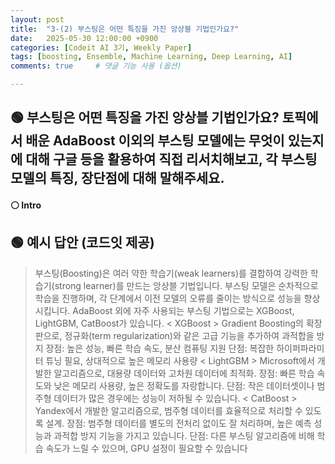 ```yaml
---
layout: post
title:  "3-(2) 부스팅은 어떤 특징을 가진 앙상블 기법인가요?"
date:   2025-05-30 12:00:00 +0900
categories: [Codeit AI 3기, Weekly Paper]
tags: [boosting, Ensemble, Machine Learning, Deep Learning, AI]
comments: true     # 댓글 기능 사용 (옵션)

---
```


## 🟢 부스팅은 어떤 특징을 가진 앙상블 기법인가요? 토픽에서 배운 AdaBoost 이외의 부스팅 모델에는 무엇이 있는지에 대해 구글 등을 활용하여 직접 리서치해보고, 각 부스팅 모델의 특징, 장단점에 대해 말해주세요.

#### ⚪ Intro


## 🟢 예시 답안 (코드잇 제공)
> 부스팅(Boosting)은 여러 약한 학습기(weak learners)를 결합하여 강력한 학습기(strong learner)를 만드는 앙상블 기법입니다. 부스팅 모델은 순차적으로 학습을 진행하며, 각 단계에서 이전 모델의 오류를 줄이는 방식으로 성능을 향상시킵니다. AdaBoost 외에 자주 사용되는 부스팅 기법으로는 XGBoost, LightGBM, CatBoost가 있습니다. 
< XGBoost >
Gradient Boosting의 확장판으로, 정규화(term regularization)와 같은 고급 기능을 추가하여 과적합을 방지
장점: 높은 성능, 빠른 학습 속도, 분산 컴퓨팅 지원
단점: 복잡한 하이퍼파라미터 튜닝 필요, 상대적으로 높은 메모리 사용량
< LightGBM >
Microsoft에서 개발한 알고리즘으로, 대용량 데이터와 고차원 데이터에 최적화.
장점: 빠른 학습 속도와 낮은 메모리 사용량, 높은 정확도를 자랑합니다.
단점: 작은 데이터셋이나 범주형 데이터가 많은 경우에는 성능이 저하될 수 있습니다. 
< CatBoost >
Yandex에서 개발한 알고리즘으로, 범주형 데이터를 효율적으로 처리할 수 있도록 설계.
장점: 범주형 데이터를 별도의 전처리 없이도 잘 처리하며, 높은 예측 성능과 과적합 방지 기능을 가지고 있습니다.
단점: 다른 부스팅 알고리즘에 비해 학습 속도가 느릴 수 있으며, GPU 설정이 필요할 수 있습니다